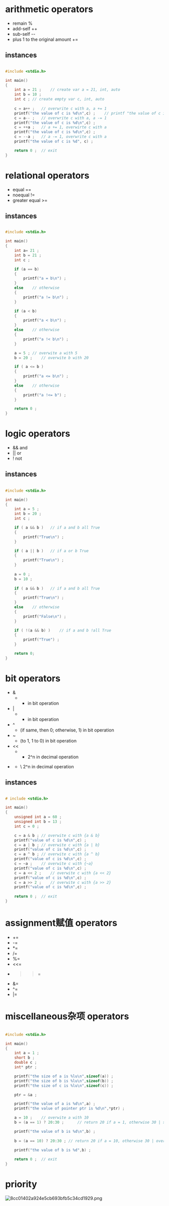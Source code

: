 # arithmetic operators
- remain %
- add-self ++
- sub-self --
- plus 1 to the original amount +=
## instances
```c

#include <stdio.h>

int main()	
{
	int a = 21 ;	// create var a = 21, int, auto 
	int b = 10 ;	
	int c ;	// create empty var c, int, auto
	
	c = a++ ;	// overwrite c with a, a += 1
	printf("the value of c is %d\n",c) ;	// printf "the value of c is {c}\n" {c:decimal} 
	c = a-- ;	// overwrite c with a, a -= 1
	printf("the value of c is %d\n",c) ;	
	c = ++a	;	// a += 1, overwirte c with a 
	printf("the value of c is %d\n",c) ;	
	c = --a ;	// a -= 1, overwrite c with a
	printf("the value of c is %d", c) ;	

	return 0 ;	// exit 
}
```

# relational operators
- equal ==
- noequal !=
- greater equal >=
## instances
```c

#include <stdio.h>	

int main()
{
	int a= 21 ;
	int b = 21 ;
	int c ;

	if (a == b)
	{
		printf("a = b\n") ;
	}
	else	// otherwise 
	{
		printf("a != b\n") ;
	}

	if (a < b)
	{
		printf("a < b\n") ;	
	}
	else	// otherwise 
	{
		printf("a !< b\n") ;
	}

	a = 5 ;	// overwite a with 5 
	b = 20 ;	// overwite b with 20 

	if ( a <= b )
	{
		printf("a <= b\n") ; 
	}
	else	// otherwise 
	{
		printf("a !<= b") ;	
	}

	return 0 ;	
}
```

# logic operators
- && and
- || or
- ! not
## instances
```c
 
#include <stdio.h>	

int main()
{ 
	int a = 5 ;	
	int b = 20 ;
	int c ;

	if ( a && b )	// if a and b all True  
	{ 
		printf("True\n") ;
	} 

	if ( a || b )	// if a or b True 
	{
		printf("True\n") ;
	}
	
	a = 0 ;	
	b = 10 ;
	
	if ( a && b )	// if a and b all True 
	{
		printf("True\n") ;
	}
	else	// otherwise 
	{
		printf("False\n") ;	
	}

	if ( !(a && b) )	// if a and b !all True 
	{
		printf("True") ;
	}

	return 0;
} 
```
# bit operators
- &
	- * in bit operation
- | 
	- + in bit operation
- ^ 
	- (if same, then 0; otherwise, 1) in bit operation
- ~ 
	- (to 1, 1 to 0) in bit operation
- << 
	- * 2^n in decimal operation
- >> 
	- \ 2^n in decimal operation

## instances
```c

# include <stdio.h>	

int main()	
{
	unsigned int a = 60 ;	
	unsigned int b = 13 ;
	int c = 0 ;	

	c = a & b ;	// overwite c with {a & b} 
	printf("value of c is %d\n",c) ;
	c = a | b ;	// overwite c with {a | b} 
	printf("value of c is %d\n",c) ;	
	c = a ^ b ;	// overwite c with {a ^ b} 
	printf("value of c is %d\n",c) ;
	c = ~a ;	// overwite c with {~a} 
	printf("value of c is %d\n",c) ;
	c = a << 2 ;	// overwite c with {a << 2} 
	printf("value of c is %d\n",c) ;
	c = a >> 2 ;	// overwite c with {a >> 2} 
	printf("value of c is %d\n",c) ;
		
	return 0 ;	// exit 
}
```

# assignment赋值 operators
- +=
- -=
- \*=
- /=
- %=
- <<=
- >>=
- &=
- ^=
- |=

# miscellaneous杂项 operators
```c

#include <stdio.h>	

int main()
{
	int a = 1 ;	
	short b ;
	double c ;	
	int* ptr ;	

	printf("the size of a is %lu\n",sizeof(a)) ;
	printf("the size of b is %lu\n",sizeof(b)) ;
	printf("the size of c is %lu\n",sizeof(c)) ;

	ptr = &a ;

	printf("the value of a is %d\n",a) ;
	printf("the value of pointer ptr is %d\n",*ptr) ;

	a = 10 ;	// overwite a with 10 
	b = (a == 1) ? 20:30 ;		// return 20 if a = 1, otherwise 30 | save to b 

	printf("the value of b is %d\n",b) ;
		
	b = (a == 10) ? 20:30 ;	// return 20 if a = 10, otherwise 30 | overwite to b

	printf("the value of b is %d",b) ;	
	
	return 0 ;	// exit 
}
```

# priority 
![8cc01402a924e5cb693bfb5c34cd1929.png](../../../_resources/8cc01402a924e5cb693bfb5c34cd1929.png)
